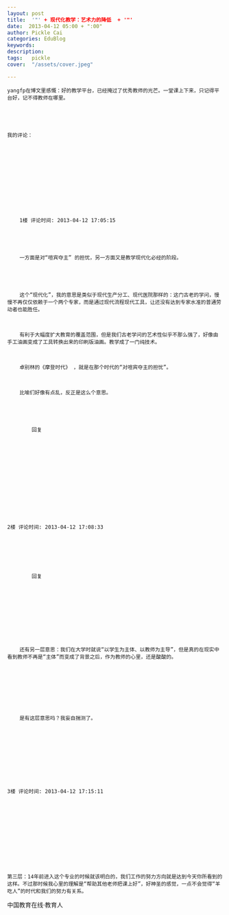 ```yaml
---
layout: post  
title:  '"' + 现代化教学：艺术力的降低  + '"'
date:  2013-04-12 05:00 + ":00" 
author: Pickle Cai  
categories: EduBlog  
keywords: 
description:   
tags:	pickle   
cover:  "/assets/cover.jpeg"  

---  
```

    


	yangfp在博文里感慨：好的教学平台，已经掩过了优秀教师的光芒。一堂课上下来，只记得平台好，记不得教师在哪里。





	我的评论：





	 





	

		1楼 评论时间: 2013-04-12 17:05:15



	

		一方面是对“喧宾夺主” 的担忧，另一方面又是教学现代化必经的阶段。



	

		这个“现代化”，我的意思是类似于现代生产分工、现代医院那样的：这门古老的学问，慢慢不再仅仅依赖于一个两个专家，而是通过现代流程现代工具，让还没有达到专家水准的普通劳动者也能胜任。

	

		有利于大幅度扩大教育的覆盖范围，但是我们古老学问的艺术性似乎不那么强了，好像由手工油画变成了工具转换出来的印刷版油画。教学成了一门纯技术。

	

		卓别林的《摩登时代》 ，就是在那个时代的“对喧宾夺主的担忧”。

	

		比喻们好像有点乱，反正是这么个意思。

	

		

			回复



	





	

		 



	2楼 评论时间: 2013-04-12 17:08:33



	

		

			回复



	





	

		还有另一层意思：我们在大学时就说“以学生为主体、以教师为主导”，但是真的在现实中看到教师不再是“主体”而变成了背景之后，作为教师的心里，还是酸酸的。



	



	

		是有这层意思吗？我妄自揣测了。





	 





	3楼 评论时间: 2013-04-12 17:15:11



	

	







	第三层：14年前进入这个专业的时候就该明白的，我们工作的努力方向就是达到今天你所看到的这样。不过那时候我心里的理解是“帮助其他老师把课上好”，好神圣的感觉，一点不会觉得“羊吃人”的时代和我们的努力有关系。





		    
 中国教育在线·教育人

